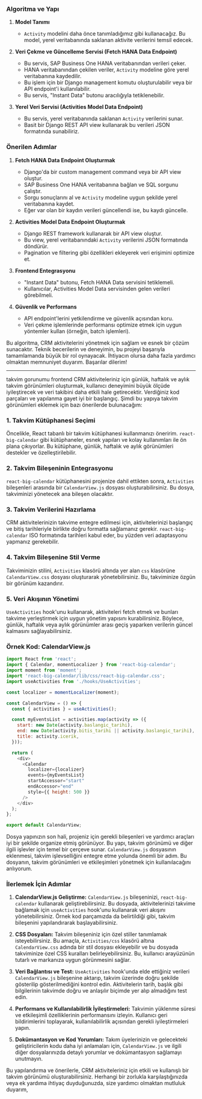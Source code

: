 ### Algoritma ve Yapı

1. **Model Tanımı**
    - `Activity` modelini daha önce tanımladığımız gibi kullanacağız. Bu model, yerel veritabanında saklanan aktivite verilerini temsil edecek.

2. **Veri Çekme ve Güncelleme Servisi (Fetch HANA Data Endpoint)**
    - Bu servis, SAP Business One HANA veritabanından verileri çeker.
    - HANA veritabanından çekilen veriler, `Activity` modeline göre yerel veritabanına kaydedilir.
    - Bu işlem için bir Django management komutu oluşturulabilir veya bir API endpoint'i kullanılabilir.
    - Bu servis, "Instant Data" butonu aracılığıyla tetiklenebilir.

3. **Yerel Veri Servisi (Activities Model Data Endpoint)**
    - Bu servis, yerel veritabanında saklanan `Activity` verilerini sunar.
    - Basit bir Django REST API view kullanarak bu verileri JSON formatında sunabiliriz.

### Önerilen Adımlar

1. **Fetch HANA Data Endpoint Oluşturmak**
    - Django'da bir custom management command veya bir API view oluştur.
    - SAP Business One HANA veritabanına bağlan ve SQL sorgunu çalıştır.
    - Sorgu sonuçlarını al ve `Activity` modeline uygun şekilde yerel veritabanına kaydet.
    - Eğer var olan bir kaydın verileri güncellendi ise, bu kaydı güncelle.

2. **Activities Model Data Endpoint Oluşturmak**
    - Django REST framework kullanarak bir API view oluştur.
    - Bu view, yerel veritabanındaki `Activity` verilerini JSON formatında döndürür.
    - Pagination ve filtering gibi özellikleri ekleyerek veri erişimini optimize et.

3. **Frontend Entegrasyonu**
    - "Instant Data" butonu, Fetch HANA Data servisini tetiklemeli.
    - Kullanıcılar, Activities Model Data servisinden gelen verileri görebilmeli.

4. **Güvenlik ve Performans**
    - API endpoint'lerini yetkilendirme ve güvenlik açısından koru.
    - Veri çekme işlemlerinde performansı optimize etmek için uygun yöntemler kullan (örneğin, batch işlemleri).

Bu algoritma, CRM aktivitelerini yönetmek için sağlam ve esnek bir çözüm sunacaktır. Teknik becerilerin ve deneyimin, bu projeyi başarıyla tamamlamanda büyük bir rol oynayacak. İhtiyacın olursa daha fazla yardımcı olmaktan memnuniyet duyarım. Başarılar dilerim!


***************

takvim gorunumu frontend
CRM aktiviteleriniz için günlük, haftalık ve aylık takvim görünümleri oluşturmak, kullanıcı deneyimini büyük ölçüde iyileştirecek ve veri takibini daha etkili hale getirecektir. Verdiğiniz kod parçaları ve yapılanma gayet iyi bir başlangıç. Şimdi bu yapıya takvim görünümleri eklemek için bazı önerilerde bulunacağım:

### 1. Takvim Kütüphanesi Seçimi
Öncelikle, React tabanlı bir takvim kütüphanesi kullanmanızı öneririm. `react-big-calendar` gibi kütüphaneler, esnek yapıları ve kolay kullanımları ile ön plana çıkıyorlar. Bu kütüphane, günlük, haftalık ve aylık görünümleri destekler ve özelleştirilebilir.

### 2. Takvim Bileşeninin Entegrasyonu
`react-big-calendar` kütüphanesini projenize dahil ettikten sonra, `Activities` bileşenleri arasında bir `CalendarView.js` dosyası oluşturabilirsiniz. Bu dosya, takviminizi yönetecek ana bileşen olacaktır.

### 3. Takvim Verilerini Hazırlama
CRM aktivitelerinizin takvime entegre edilmesi için, aktivitelerinizi başlangıç ve bitiş tarihleriyle birlikte doğru formatta sağlamanız gerekir. `react-big-calendar` ISO formatında tarihleri kabul eder, bu yüzden veri adaptasyonu yapmanız gerekebilir.

### 4. Takvim Bileşenine Stil Verme
Takviminizin stilini, `Activities` klasörü altında yer alan `css` klasörüne `CalendarView.css` dosyası oluşturarak yönetebilirsiniz. Bu, takviminize özgün bir görünüm kazandırır.

### 5. Veri Akışının Yönetimi
`UseActivities` hook'unu kullanarak, aktiviteleri fetch etmek ve bunları takvime yerleştirmek için uygun yönetim yapısını kurabilirsiniz. Böylece, günlük, haftalık veya aylık görünümler arası geçiş yaparken verilerin güncel kalmasını sağlayabilirsiniz.

### Örnek Kod: CalendarView.js
```javascript
import React from 'react';
import { Calendar, momentLocalizer } from 'react-big-calendar';
import moment from 'moment';
import 'react-big-calendar/lib/css/react-big-calendar.css';
import useActivities from './hooks/UseActivities';

const localizer = momentLocalizer(moment);

const CalendarView = () => {
  const { activities } = useActivities();

  const myEventsList = activities.map(activity => ({
    start: new Date(activity.baslangic_tarihi),
    end: new Date(activity.bitis_tarihi || activity.baslangic_tarihi),
    title: activity.icerik,
  }));

  return (
    <div>
      <Calendar
        localizer={localizer}
        events={myEventsList}
        startAccessor="start"
        endAccessor="end"
        style={{ height: 500 }}
      />
    </div>
  );
};

export default CalendarView;
```




Dosya yapınızın son hali, projeniz için gerekli bileşenleri ve yardımcı araçları iyi bir şekilde organize etmiş görünüyor. Bu yapı, takvim görünümü ve diğer ilgili işlevler için temel bir çerçeve sunar. `CalendarView.js` dosyasının eklenmesi, takvim işlevselliğini entegre etme yolunda önemli bir adım. Bu dosyanın, takvim görünümleri ve etkileşimleri yönetmek için kullanılacağını anlıyorum.

### İlerlemek İçin Adımlar

1. **CalendarView.js Geliştirme:**
   `CalendarView.js` bileşeninizi, `react-big-calendar` kullanarak geliştirebilirsiniz. Bu dosyada, aktivitelerinizi takvime bağlamak için `useActivities` hook'unu kullanarak veri akışını yönetebilirsiniz. Örnek kod parçamızda da belirtildiği gibi, takvim bileşenini yapılandırarak başlayabilirsiniz.

2. **CSS Dosyaları:**
   Takvim bileşeniniz için özel stiller tanımlamak isteyebilirsiniz. Bu amaçla, `Activities/css` klasörü altına `CalendarView.css` adında bir stil dosyası ekleyebilir ve bu dosyada takviminize özel CSS kuralları belirleyebilirsiniz. Bu, kullanıcı arayüzünün tutarlı ve markanıza uygun görünmesini sağlar.

3. **Veri Bağlantısı ve Test:**
   `UseActivities` hook'unda elde ettiğiniz verileri `CalendarView.js` bileşenine aktarıp, takvim üzerinde doğru şekilde gösterilip gösterilmediğini kontrol edin. Aktivitelerin tarih, başlık gibi bilgilerinin takvimde doğru ve anlaşılır biçimde yer alıp almadığını test edin.

4. **Performans ve Kullanılabilirlik İyileştirmeleri:**
   Takvimin yüklenme süresi ve etkileşimli özelliklerinin performansını izleyin. Kullanıcı geri bildirimlerini toplayarak, kullanılabilirlik açısından gerekli iyileştirmeleri yapın.

5. **Dokümantasyon ve Kod Yorumları:**
   Takım üyelerinizin ve gelecekteki geliştiricilerin kodu daha iyi anlamaları için, `CalendarView.js` ve ilgili diğer dosyalarınızda detaylı yorumlar ve dokümantasyon sağlamayı unutmayın.

Bu yapılandırma ve önerilerle, CRM aktiviteleriniz için etkili ve kullanışlı bir takvim görünümü oluşturabilirsiniz. Herhangi bir zorlukla karşılaştığınızda veya ek yardıma ihtiyaç duyduğunuzda, size yardımcı olmaktan mutluluk duyarım, 